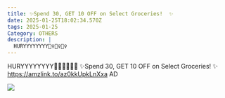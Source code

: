 ```yaml
---
title: ✨Spend 30, GET 10 OFF on Select Groceries!  ✨
date: 2025-01-25T18:02:34.570Z
tags: 2025-01-25
Category: OTHERS
description: |
  HURYYYYYYYY🏃‍♀️🏃‍♀️🏃‍♀️
---
```

HURYYYYYYYY🏃‍♀️🏃‍♀️🏃‍♀️
✨Spend 30, GET 10 OFF on Select Groceries!  ✨
https://amzlink.to/az0kkUpkLnXxa
AD

<!--StartFragment-->

![](https://m.media-amazon.com/images/I/8125aEG3EML._SL1500_.jpg)

<!--EndFragment-->